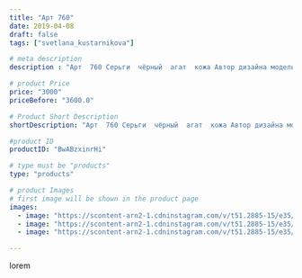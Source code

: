 ```yaml
---
title: "Арт 760"
date: 2019-04-08
draft: false
tags: ["svetlana_kustarnikova"]

# meta description
description : "Арт  760 Серьги  чёрный  агат  кожа Автор дизайна модели mea _ elena _"

# product Price
price: "3000"
priceBefore: "3600.0"

# Product Short Description
shortDescription: "Арт  760 Серьги  чёрный  агат  кожа Автор дизайна модели mea _ elena _"

#product ID
productID: "BwABzxinrHi"

# type must be "products"
type: "products"

# product Images
# first image will be shown in the product page
images:
  - image: "https://scontent-arn2-1.cdninstagram.com/v/t51.2885-15/e35/56890544_2374658829433156_973344329355811621_n.jpg?se=8&tp=1&_nc_ht=scontent-arn2-1.cdninstagram.com&_nc_cat=104&_nc_ohc=9QvjTwPjgKsAX_ltHb7&ccb=7-4&oh=03e99157dc3a5cc4d860cf7f9fdba31f&oe=6082567F&ig_cache_key=MjAxNzYyMDU4NTQzMDgzNjc2OA%3D%3D.2-ccb7-4"
  - image: "https://scontent-arn2-1.cdninstagram.com/v/t51.2885-15/e35/57166287_928377624029187_961220448469647688_n.jpg?tp=1&_nc_ht=scontent-arn2-1.cdninstagram.com&_nc_cat=103&_nc_ohc=wYjyBeI1jJgAX_zw4FO&ccb=7-4&oh=e04be968bd91d892b65560d76a87c6a4&oe=608202A8&ig_cache_key=MjAxNzYyMDU4NTQzOTE0NTkyOQ%3D%3D.2-ccb7-4"
  - image: "https://scontent-arn2-1.cdninstagram.com/v/t51.2885-15/e35/56218114_291498318436746_1098450304730184569_n.jpg?tp=1&_nc_ht=scontent-arn2-1.cdninstagram.com&_nc_cat=106&_nc_ohc=7pyJ1PcosQkAX_emLdV&ccb=7-4&oh=4a5250aea523cc6b78ec916e1b29c42c&oe=608500B5&ig_cache_key=MjAxNzYyMDU4NTQyMjM2MzEzNA%3D%3D.2-ccb7-4"

---
```

lorem
